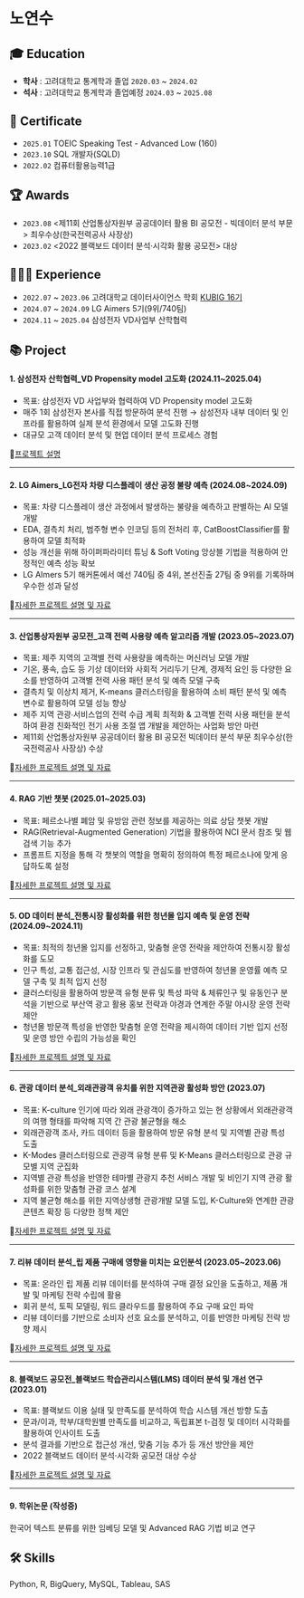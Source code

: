# 노연수

## 🎓 Education  
- **학사** : 고려대학교 통계학과 졸업 `2020.03` ~ `2024.02`
- **석사** : 고려대학교 통계학과 졸업예정 `2024.03` ~ `2025.08`

## 📜 Certificate
- `2025.01` TOEIC Speaking Test - Advanced Low (160)
- `2023.10` SQL 개발자(SQLD)
- `2022.02` 컴퓨터활용능력1급

## 🏆 Awards
- `2023.08` <제11회 산업통상자원부 공공데이터 활용 BI 공모전 - 빅데이터 분석 부문> 최우수상(한국전력공사 사장상)
- `2023.02` <2022 블랙보드 데이터 분석·시각화 활용 공모전> 대상

## 👩🏻‍💻 Experience
- `2022.07` ~ `2023.06` 고려대학교 데이터사이언스 학회 [KUBIG 16기](https://github.com/yeonsoo1020/portfolio/tree/main/%EB%8D%B0%EC%9D%B4%ED%84%B0%EC%82%AC%EC%9D%B4%EC%96%B8%EC%8A%A4%20%ED%95%99%ED%9A%8C(KUBIG))
- `2024.07` ~ `2024.09` LG Aimers 5기(9위/740팀)
- `2024.11` ~ `2025.04` 삼성전자 VD사업부 산학협력

## 📚 Project
#### 1. 삼성전자 산학협력_VD Propensity model 고도화 (2024.11~2025.04)
- 목표: 삼성전자 VD 사업부와 협력하여 VD Propensity model 고도화
- 매주 1회 삼성전자 본사를 직접 방문하여 분석 진행 → 삼성전자 내부 데이터 및 인프라를 활용하여 실제 분석 환경에서 모델 고도화 진행
- 대규모 고객 데이터 분석 및 현업 데이터 분석 프로세스 경험  

🔗[프로젝트 설명](https://github.com/yeonsoo1020/portfolio/tree/main/%EC%82%BC%EC%84%B1%EC%A0%84%EC%9E%90%20%EC%82%B0%ED%95%99%ED%98%91%EB%A0%A5)

***

#### 2. LG Aimers_LG전자 차량 디스플레이 생산 공정 불량 예측 (2024.08~2024.09)
- 목표: 차량 디스플레이 생산 과정에서 발생하는 불량을 예측하고 판별하는 AI 모델 개발 
- EDA, 결측치 처리, 범주형 변수 인코딩 등의 전처리 후, CatBoostClassifier를 활용하여 모델 최적화
- 성능 개선을 위해 하이퍼파라미터 튜닝 & Soft Voting 앙상블 기법을 적용하여 안정적인 예측 성능 확보
- LG AImers 5기 해커톤에서 예선 740팀 중 4위, 본선진출 27팀 중 9위를 기록하며 우수한 성과 달성

🔗[자세한 프로젝트 설명 및 자료](https://github.com/yeonsoo1020/portfolio/tree/main/LG%20AImers%205%EA%B8%B0)

***

#### 3. 산업통상자원부 공모전_고객 전력 사용량 예측 알고리즘 개발 (2023.05~2023.07)
- 목표: 제주 지역의 고객별 전력 사용량을 예측하는 머신러닝 모델 개발 
- 기온, 풍속, 습도 등 기상 데이터와 사회적 거리두기 단계, 경제적 요인 등 다양한 요소를 반영하여 고객별 전력 사용 패턴 분석 및 예측 모델 구축
- 결측치 및 이상치 제거, K-means 클러스터링을 활용하여 소비 패턴 분석 및 예측 변수로 활용하여 모델 성능 향상
- 제주 지역 관광∙서비스업의 전력 수급 계획 최적화 & 고객별 전력 사용 패턴을 분석하여 환경 친화적인 전기 사용 조절 앱 개발을 제안하는 사업화 방안 마련
- 제11회 산업통상자원부 공공데이터 활용 BI 공모전 빅데이터 분석 부문 최우수상(한국전력공사 사장상) 수상

🔗[자세한 프로젝트 설명 및 자료](https://github.com/yeonsoo1020/portfolio/tree/main/%EC%82%B0%EC%97%85%EB%B6%80%20%EA%B3%B5%EB%AA%A8%EC%A0%84)

***

#### 4. RAG 기반 챗봇 (2025.01~2025.03)
- 목표: 페르소나별 폐암 및 유방암 관련 정보를 제공하는 의료 상담 챗봇 개발
- RAG(Retrieval-Augmented Generation) 기법을 활용하여 NCI 문서 참조 및 웹 검색 기능 추가
- 프롬프트 지정을 통해 각 챗봇의 역할을 명확히 정의하여 특정 페르소나에 맞게 응답하도록 설정

🔗[자세한 프로젝트 설명 및 자료](https://github.com/yeonsoo1020/chatbot)

***

#### 5. OD 데이터 분석_전통시장 활성화를 위한 청년몰 입지 예측 및 운영 전략 (2024.09~2024.11)
- 목표: 최적의 청년몰 입지를 선정하고, 맞춤형 운영 전략을 제안하여 전통시장 활성화를 도모
- 인구 특성, 교통 접근성, 시장 인프라 및 관심도를 반영하여 청년몰 운영률 예측 모델 구축 및 최적 입지 선정
- 클러스터링을 활용하여 방문객 유형 분류 및 특성 파악 & 체류인구 및 유동인구 분석을 기반으로 부산역 광고 활용 홍보 전략과 야경과 연계한 주말 야시장 운영 전략 제안 
- 청년몰 방문객 특성을 반영한 맞춤형 운영 전략을 제시하여 데이터 기반 입지 선정 및 운영 방안 수립의 가능성을 확인

🔗[자세한 프로젝트 설명 및 자료](https://github.com/yeonsoo1020/portfolio/tree/main/OD%20%EB%8D%B0%EC%9D%B4%ED%84%B0%20%EB%B6%84%EC%84%9D)

***

#### 6. 관광 데이터 분석_외래관광객 유치를 위한 지역관광 활성화 방안 (2023.07)
- 목표: K-culture 인기에 따라 외래 관광객이 증가하고 있는 현 상황에서 외래관광객의 여행 형태를 파악해 지역 간 관광 불균형을 해소
- 외래관광객 조사, 카드 데이터 등을 활용하여 방문 유형 분석 및 지역별 관광 특성 도출
- K-Modes 클러스터링으로 관광객 유형 분류 및 K-Means 클러스터링으로 관광 규모별 지역 군집화
- 지역별 관광 특성을 반영한 테마별 관광지 추천 서비스 개발 및 비인기 지역 관광 활성화를 위한 맞춤형 관광 코스 설계
- 지역 불균형 해소를 위한 지역상생형 관광개발 모델 도입, K-Culture와 연계한 관광 콘텐츠 확장 등 다양한 정책 제안

🔗[자세한 프로젝트 설명 및 자료](https://github.com/yeonsoo1020/portfolio/tree/main/%EA%B4%80%EA%B4%91%20%EB%8D%B0%EC%9D%B4%ED%84%B0%20%EB%B6%84%EC%84%9D)

***

#### 7. 리뷰 데이터 분석_립 제품 구매에 영향을 미치는 요인분석 (2023.05~2023.06)
- 목표: 온라인 립 제품 리뷰 데이터를 분석하여 구매 결정 요인을 도출하고, 제품 개발 및 마케팅 전략 수립에 활용
- 회귀 분석, 토픽 모델링, 워드 클라우드를 활용하여 주요 구매 요인 파악
- 리뷰 데이터를 기반으로 소비자 선호 요소를 분석하고, 이를 반영한 마케팅 전략 방향 제시

🔗[자세한 프로젝트 설명 및 자료](https://github.com/yeonsoo1020/portfolio/tree/main/%EB%A6%AC%EB%B7%B0%20%EB%8D%B0%EC%9D%B4%ED%84%B0%20%EB%B6%84%EC%84%9D)

***

#### 8. 블랙보드 공모전_블랙보드 학습관리시스템(LMS) 데이터 분석 및 개선 연구 (2023.01)
- 목표: 블랙보드 이용 실태 및 만족도를 분석하여 학습 시스템 개선 방향 도출
- 문과/이과, 학부/대학원별 만족도를 비교하고, 독립표본 t-검정 및 데이터 시각화를 활용하여 인사이트 도출
- 분석 결과를 기반으로 접근성 개선, 맞춤 기능 추가 등 개선 방안을 제안
- 2022 블랙보드 데이터 분석·시각화 공모전 대상 수상

🔗[자세한 프로젝트 설명 및 자료](https://github.com/yeonsoo1020/portfolio/tree/main/%EB%B8%94%EB%9E%99%EB%B3%B4%EB%93%9C%20%EA%B3%B5%EB%AA%A8%EC%A0%84)

***

#### 9. 학위논문 (작성중)
한국어 텍스트 분류를 위한 임베딩 모델 및 Advanced RAG 기법 비교 연구

## 🛠 Skills
Python, R, BigQuery, MySQL, Tableau, SAS
